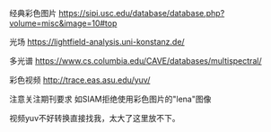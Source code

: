 经典彩色图片
https://sipi.usc.edu/database/database.php?volume=misc&image=10#top


光场
https://lightfield-analysis.uni-konstanz.de/


多光谱
https://www.cs.columbia.edu/CAVE/databases/multispectral/


彩色视频
http://trace.eas.asu.edu/yuv/

注意关注期刊要求
如SIAM拒绝使用彩色图片的"lena"图像


视频yuv不好转换直接找我，太大了这里放不下。
